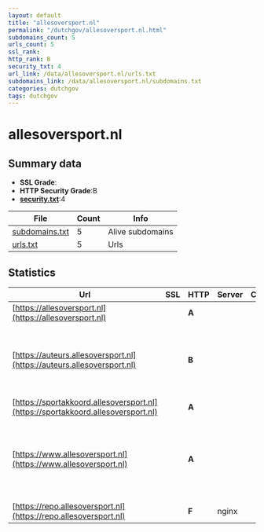 ```yaml
---
layout: default
title: "allesoversport.nl"
permalink: "/dutchgov/allesoversport.nl.html"
subdomains_count: 5
urls_count: 5
ssl_rank: 
http_rank: B
security_txt: 4
url_link: /data/allesoversport.nl/urls.txt
subdomains_link: /data/allesoversport.nl/subdomains.txt
categories: dutchgov
tags: dutchgov
---
```



# allesoversport.nl
## Summary data


 - **SSL Grade**:
 - **HTTP Security Grade**:B
 - **[security.txt](https://www.digitaleoverheid.nl/nieuws/standaard-security-txt-nu-verplicht-voor-overheid/)**:4


| File       | Count | Info |
|------------|-------|------|
|[subdomains.txt](/DutchGovScope/data/allesoversport.nl/subdomains.txt)|5|Alive subdomains|
|[urls.txt](/DutchGovScope/data/allesoversport.nl/urls.txt)|5|Urls|


## Statistics


| Url | SSL | HTTP | Server | Cookie | HSTS | CORS | CTO | CSP | XFO | XXP | RP |FP| Tech |Title |
|--------|-------|-------|------|------|------|------|------|------|------|------|------|------|------|------|
|[https://allesoversport.nl](https://allesoversport.nl)| | **A**|| |:white_check_mark: | | | | :white_check_mark: | :white_check_mark: | :white_check_mark: | |HSTS Varnish|301 Moved Perman...|
|[https://auteurs.allesoversport.nl](https://auteurs.allesoversport.nl)| | **B**|| |:white_check_mark: | | | | | | :white_check_mark: | |HSTS MySQL PHP Varnish:6.2 WordPress Yoast SEO:20.13|Home - Kenniscen...|
|[https://sportakkoord.allesoversport.nl](https://sportakkoord.allesoversport.nl)| | **A**|| |:white_check_mark: | | | | :white_check_mark: | :white_check_mark: | :white_check_mark: | |HSTS Varnish:6.2|302 Found|
|[https://www.allesoversport.nl](https://www.allesoversport.nl)| | **A**|| |:white_check_mark: | | | | :white_check_mark: | :white_check_mark: | :white_check_mark: | |Google Tag Manager HSTS MySQL PHP Varnish:6.2 WordPress|Allesoversport.n...|
|[https://repo.allesoversport.nl](https://repo.allesoversport.nl)| | **F**|nginx| | | | | | | | :white_check_mark: | |Nginx PHP|Redirecting to /...|


